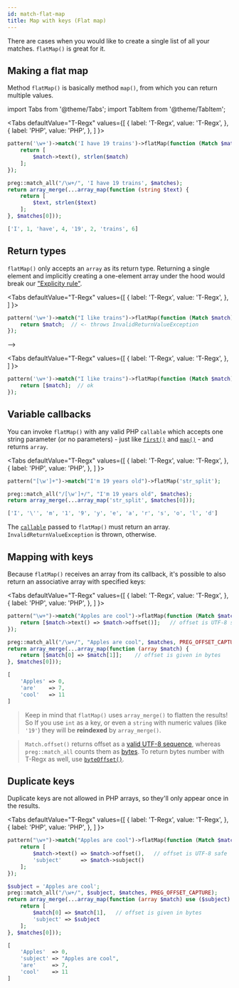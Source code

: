 ```yaml
---
id: match-flat-map
title: Map with keys (Flat map)
---
```


There are cases when you would like to create a single list of all your matches. `flatMap()` is great for it.

## Making a flat map

Method `flatMap()` is basically method `map()`, from which you can return multiple values.

import Tabs from '@theme/Tabs';
import TabItem from '@theme/TabItem';

<Tabs
defaultValue="T-Regx"
values={[
{ label: 'T-Regx', value: 'T-Regx', },
{ label: 'PHP', value: 'PHP', },
]
}>
<TabItem value="T-Regx">

```php
pattern('\w+')->match('I have 19 trains')->flatMap(function (Match $match) {
    return [
        $match->text(), strlen($match)
    ];
});
```

</TabItem>
<TabItem value="PHP">

```php
preg::match_all("/\w+/", 'I have 19 trains', $matches);
return array_merge(...array_map(function (string $text) {
    return [
        $text, strlen($text)
    ];
}, $matches[0]));
```

</TabItem>
</Tabs>

<!--T-Regx:{return-at(0)}-->
<!--Result-Value-->

```php
['I', 1, 'have', 4, '19', 2, 'trains', 6]
```

## Return types

`flatMap()` only accepts an `array` as its return type. Returning a single element and implicitly creating a one-element
array under the hood would break our ["Explicity rule"](whats-the-point.md#t-regx-to-the-rescue).

<Tabs
defaultValue="T-Regx"
values={[
{ label: 'T-Regx', value: 'T-Regx', },
]
}>
<TabItem value="T-Regx">

```php
pattern('\w+')->match("I like trains")->flatMap(function (Match $match) {
    return $match;  // <- throws InvalidReturnValueException
});
```

</TabItem>
</Tabs> -->

<!--T-Regx:{expect-exception(\TRegx\CleanRegex\Exception\CleanRegex\InvalidReturnValueException)}-->

<Tabs
defaultValue="T-Regx"
values={[
{ label: 'T-Regx', value: 'T-Regx', },
]
}>
<TabItem value="T-Regx">

```php
pattern('\w+')->match("I like trains")->flatMap(function (Match $match) {
    return [$match];  // ok
});
```

</TabItem>
</Tabs>

## Variable callbacks

You can invoke `flatMap()` with any valid PHP `callable` which accepts one string parameter (or no parameters) - just
like [`first()`](match-first.md) and [`map()`](match-map.md) - and returns `array`.

<Tabs
defaultValue="T-Regx"
values={[
{ label: 'T-Regx', value: 'T-Regx', },
{ label: 'PHP', value: 'PHP', },
]
}>
<TabItem value="T-Regx">

```php
pattern("[\w']+")->match("I'm 19 years old")->flatMap('str_split');
```

</TabItem>
<TabItem value="PHP">

```php
preg::match_all("/[\w']+/", "I'm 19 years old", $matches);
return array_merge(...array_map('str_split', $matches[0]));
```

</TabItem>
</Tabs>

<!--T-Regx:{return-at(0)}-->
<!--Result-Value-->

```php
['I', '\'', 'm', '1', '9', 'y', 'e', 'a', 'r', 's', 'o', 'l', 'd']
```

The [`callable`](https://www.php.net/manual/en/language.types.callable.php) passed to `flatMap()` must return an array.
`InvalidReturnValueException` is thrown, otherwise.

## Mapping with keys

Because `flatMap()` receives an array from its callback, it's possible to also return an associative array with
specified keys:

<Tabs
defaultValue="T-Regx"
values={[
{ label: 'T-Regx', value: 'T-Regx', },
{ label: 'PHP', value: 'PHP', },
]
}>
<TabItem value="T-Regx">

```php
pattern("\w+")->match("Apples are cool")->flatMap(function (Match $match) {
    return [$match->text() => $match->offset()];   // offset is UTF-8 safe
});
```

</TabItem>
<TabItem value="PHP">

```php
preg::match_all("/\w+/", "Apples are cool", $matches, PREG_OFFSET_CAPTURE);
return array_merge(...array_map(function (array $match) {
    return [$match[0] => $match[1]];    // offset is given in bytes
}, $matches[0]));
```

</TabItem>
</Tabs>

<!--T-Regx:{return-at(0)}-->
<!--Result-Value-->

```php
[
    'Apples' => 0,
    'are'    => 7,
    'cool'   => 11
]
```

<!--Result-Value:{return-semi}-->

> Keep in mind that `flatMap()` uses `array_merge()` to flatten the results! So If you use `int` as a key, or even
> a `string` with numeric values (like `'19'`) they will be **reindexed** by `array_merge()`.

> `Match.offset()` returns offset as a [valid UTF-8 sequence](match-details.md#offsets), whereas `preg::match_all`
> counts them as [bytes](match-details.md#offsets). To return bytes number with T-Regx as well,
> use [`byteOffset()`](match-details.md#offsets).

## Duplicate keys

Duplicate keys are not allowed in PHP arrays, so they'll only appear once in the results.

<Tabs
defaultValue="T-Regx"
values={[
{ label: 'T-Regx', value: 'T-Regx', },
{ label: 'PHP', value: 'PHP', },
]
}>
<TabItem value="T-Regx">

```php
pattern("\w+")->match("Apples are cool")->flatMap(function (Match $match) {
    return [
        $match->text() => $match->offset(),   // offset is UTF-8 safe
        'subject'      => $match->subject()
    ];
});
```

</TabItem>
<TabItem value="PHP">

```php
$subject = 'Apples are cool';
preg::match_all("/\w+/", $subject, $matches, PREG_OFFSET_CAPTURE);
return array_merge(...array_map(function (array $match) use ($subject) {
    return [
        $match[0] => $match[1],   // offset is given in bytes
        'subject' => $subject
    ];
}, $matches[0]));
```

</TabItem>
</Tabs>

<!--T-Regx:{return-at(0)}-->
<!--Result-Value-->

```php
[
    'Apples'  => 0,
    'subject' => "Apples are cool",
    'are'     => 7,
    'cool'    => 11
]
```

<!--Result-Value:{return-semi}-->
